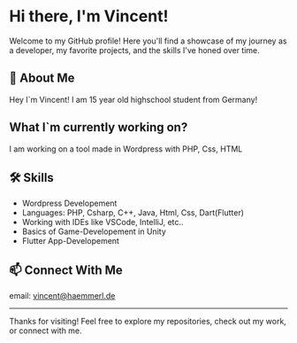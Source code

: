 # Hi there, I'm Vincent!

Welcome to my GitHub profile! Here you'll find a showcase of my journey as a developer, my favorite projects, and the skills I've honed over time.

## 🚀 About Me
Hey I`m Vincent! I am 15 year old highschool student from Germany! 

## What I`m currently working on?
I am working on a tool made in Wordpress with PHP, Css, HTML

## 🛠️ Skills
- Wordpress Developement
- Languages: PHP, Csharp, C++, Java, Html, Css, Dart(Flutter)
- Working with IDEs like VSCode, IntelliJ, etc..
- Basics of Game-Developement in Unity
- Flutter App-Developement

## 📫 Connect With Me
email: vincent@haemmerl.de

---

Thanks for visiting! Feel free to explore my repositories, check out my work, or connect with me.
